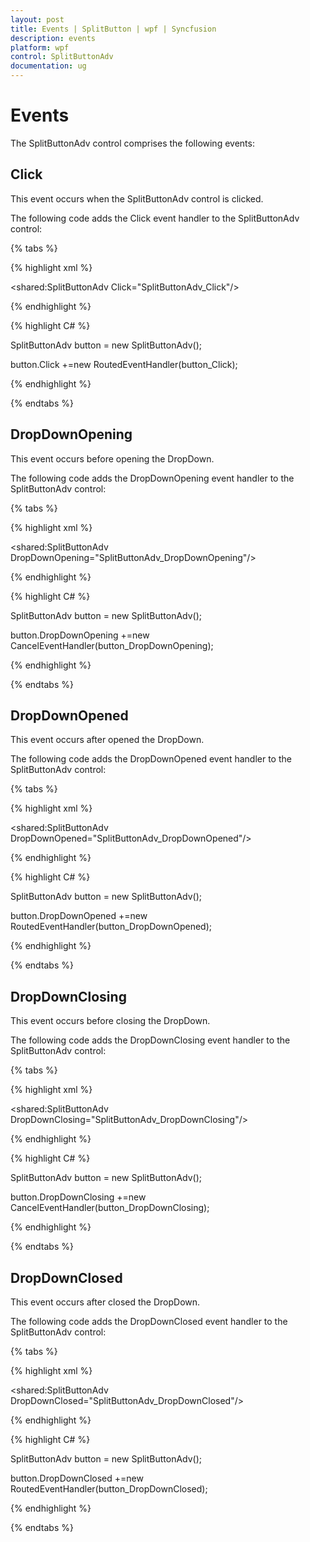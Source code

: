```yaml
---
layout: post
title: Events | SplitButton | wpf | Syncfusion
description: events
platform: wpf
control: SplitButtonAdv
documentation: ug
---
```


# Events

The SplitButtonAdv control comprises the following events:

## Click 

This event occurs when the SplitButtonAdv control is clicked.

The following code adds the Click event handler to the SplitButtonAdv control:

{% tabs %}

{% highlight xml %}

<shared:SplitButtonAdv Click="SplitButtonAdv_Click"/>

{% endhighlight %}

{% highlight C# %}

SplitButtonAdv button = new SplitButtonAdv();

button.Click +=new RoutedEventHandler(button_Click);

{% endhighlight %}

{% endtabs %}

## DropDownOpening 

This event occurs before opening the DropDown.

The following code adds the DropDownOpening event handler to the SplitButtonAdv control:

{% tabs %}

{% highlight xml %}

<shared:SplitButtonAdv DropDownOpening="SplitButtonAdv_DropDownOpening"/>

{% endhighlight %}

{% highlight C# %}

SplitButtonAdv button = new SplitButtonAdv();

button.DropDownOpening +=new CancelEventHandler(button_DropDownOpening);

{% endhighlight %}

{% endtabs %}

## DropDownOpened 

This event occurs after opened the DropDown. 

The following code adds the DropDownOpened event handler to the SplitButtonAdv control:


{% tabs %}

{% highlight xml %}

<shared:SplitButtonAdv DropDownOpened="SplitButtonAdv_DropDownOpened"/>

{% endhighlight %}

{% highlight C# %}

SplitButtonAdv button = new SplitButtonAdv();

button.DropDownOpened +=new RoutedEventHandler(button_DropDownOpened);

{% endhighlight %}

{% endtabs %}

## DropDownClosing 

This event occurs before closing the DropDown.

The following code adds the DropDownClosing event handler to the SplitButtonAdv control:

{% tabs %}

{% highlight xml %}

<shared:SplitButtonAdv DropDownClosing="SplitButtonAdv_DropDownClosing"/>

{% endhighlight %}

{% highlight C# %}

SplitButtonAdv button = new SplitButtonAdv();

button.DropDownClosing +=new CancelEventHandler(button_DropDownClosing);

{% endhighlight %}

{% endtabs %}

## DropDownClosed 

This event occurs after closed the DropDown.

The following code adds the DropDownClosed event handler to the SplitButtonAdv control:


{% tabs %}

{% highlight xml %}

<shared:SplitButtonAdv DropDownClosed="SplitButtonAdv_DropDownClosed"/>

{% endhighlight %}

{% highlight C# %}

SplitButtonAdv button = new SplitButtonAdv();

button.DropDownClosed +=new RoutedEventHandler(button_DropDownClosed);


{% endhighlight %}

{% endtabs %}
